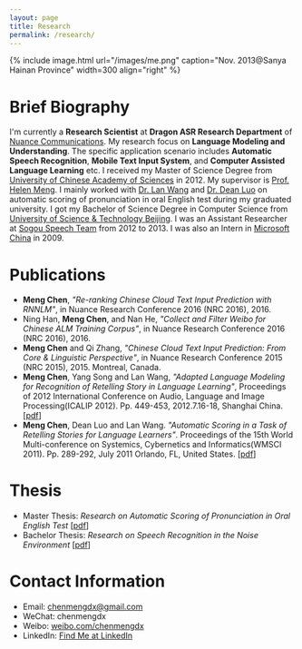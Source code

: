 ```yaml
---
layout: page
title: Research
permalink: /research/
---
```


{% include image.html url="/images/me.png" caption="Nov. 2013@Sanya Hainan Province" width=300 align="right" %}

# Brief Biography

I'm currently a **Research Scientist** at **Dragon ASR Research Department** of [Nuance Communications](http://www.nuance.com/index.htm). My research focus on **Language Modeling and Understanding**. The specific application scenario includes **Automatic Speech Recognition**, **Mobile Text Input System**, and **Computer Assisted Language Learning** etc. I received my Master of Science Degree from [University of Chinese Academy of Sciences](http://www.gucas.ac.cn/) in 2012. My supervisor is [Prof. Helen Meng](http://www.se.cuhk.edu.hk/people/hmmeng.html). I mainly worked with [Dr. Lan Wang](http://sourcedb.cas.cn/sourcedb_siat_cas/yw/zjrc/200907/t20090713_2066858.html) and [Dr. Dean Luo](http://sourcedb.cas.cn/sourcedb_siat_cas/yw/zjrc/201103/t20110317_3087387.html) on automatic scoring of pronunciation in oral English test during my graduated university. I got my Bachelor of Science Degree in Computer Science from [University of Science & Technology Beijing](http://www.ustb.edu.cn/). I was an Assistant Researcher at [Sogou Speech Team](https://www.sogou.com/) from 2012 to 2013. I was also an Intern in [Microsoft China](https://www.microsoft.com/zh-cn) in 2009.



# Publications

* **Meng Chen**, _"Re-ranking Chinese Cloud Text Input Prediction with RNNLM"_, in Nuance Research Conference 2016 (NRC 2016), 2016.
* Ning Han, **Meng Chen**, and Nan He, _"Collect and Filter Weibo for Chinese ALM Training Corpus"_, in Nuance Research Conference 2016 (NRC 2016), 2016.
* **Meng Chen** and Qi Zhang, _"Chinese Cloud Text Input Prediction: From Core & Linguistic Perspective"_, in Nuance Research Conference 2015 (NRC 2015), 2015. Montreal, Canada.
* **Meng Chen**, Yang Song and Lan Wang, _"Adapted Language Modeling for Recognition of Retelling Story in Language Learning"_, Proceedings of 2012 International Conference on Audio, Language and Image Processing(ICALIP 2012). Pp. 449-453, 2012.7.16-18, Shanghai China. [[pdf](../papers/ICALIP2012.pdf)]
* **Meng Chen**, Dean Luo and Lan Wang. _"Automatic Scoring in a Task of Retelling Stories for Language Learners"_. Proceedings of the 15th World Multi-conference on Systemics, Cybernetics and Informatics(WMSCI 2011). Pp. 289-292, July 2011 Orlando, FL, United States. [[pdf](../papers/WMSCI2011.pdf)]



# Thesis

* Master Thesis: _Research on Automatic Scoring of Pronunciation in Oral English Test_ [[pdf](../papers/Master_thesis.pdf)]
* Bachelor Thesis: _Research on Speech Recognition in the Noise Environment_ [[pdf](../papers/Bachelor_thesis.pdf)]



# Contact Information

* Email: chenmengdx@gmail.com
* WeChat: chenmengdx
* Weibo: [weibo.com/chenmengdx](http://weibo.com/chenmengdx/home?wvr=5&lf=reg)
* LinkedIn: [Find Me at LinkedIn](https://cn.linkedin.com/in/meng-chen-50547a3a)

